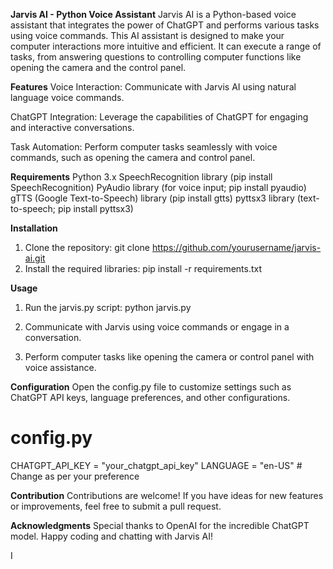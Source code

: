 **Jarvis AI - Python Voice Assistant**
Jarvis AI is a Python-based voice assistant that integrates the power of ChatGPT and performs various tasks using voice commands. This AI assistant is designed to make your computer interactions more intuitive and efficient. It can execute a range of tasks, from answering questions to controlling computer functions like opening the camera and the control panel.

**Features**
Voice Interaction: Communicate with Jarvis AI using natural language voice commands.

ChatGPT Integration: Leverage the capabilities of ChatGPT for engaging and interactive conversations.

Task Automation: Perform computer tasks seamlessly with voice commands, such as opening the camera and control panel.

**Requirements**
Python 3.x
SpeechRecognition library (pip install SpeechRecognition)
PyAudio library (for voice input; pip install pyaudio)
gTTS (Google Text-to-Speech) library (pip install gtts)
pyttsx3 library (text-to-speech; pip install pyttsx3)

**Installation**
1. Clone the repository:
   git clone https://github.com/yourusername/jarvis-ai.git
2. Install the required libraries:
   pip install -r requirements.txt

**Usage**
1. Run the jarvis.py script:
        python jarvis.py
2. Communicate with Jarvis using voice commands or engage in a conversation.

3. Perform computer tasks like opening the camera or control panel with voice assistance.


**Configuration**
Open the config.py file to customize settings such as ChatGPT API keys, language preferences, and other configurations.
# config.py

CHATGPT_API_KEY = "your_chatgpt_api_key"
LANGUAGE = "en-US"  # Change as per your preference

**Contribution**
Contributions are welcome! If you have ideas for new features or improvements, feel free to submit a pull request.

**Acknowledgments**
Special thanks to OpenAI for the incredible ChatGPT model.
Happy coding and chatting with Jarvis AI!



I

